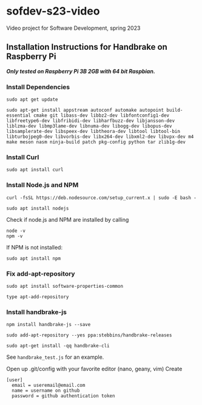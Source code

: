 # sofdev-s23-video
Video project for Software Development, spring 2023

## Installation Instructions for Handbrake on Raspberry Pi

***Only tested on Raspberry Pi 3B 2GB with 64 bit Raspbian.***


### Install Dependencies
```
sudo apt get update
```

```
sudo apt-get install appstream autoconf automake autopoint build-essential cmake git libass-dev libbz2-dev libfontconfig1-dev libfreetype6-dev libfribidi-dev libharfbuzz-dev libjansson-dev liblzma-dev libmp3lame-dev libnuma-dev libogg-dev libopus-dev libsamplerate-dev libspeex-dev libtheora-dev libtool libtool-bin libturbojpeg0-dev libvorbis-dev libx264-dev libxml2-dev libvpx-dev m4 make meson nasm ninja-build patch pkg-config python tar zlib1g-dev
```

### Install Curl
```
sudo apt install curl
```

### Install Node.js and NPM
```
curl -fsSL https://deb.nodesource.com/setup_current.x | sudo -E bash -
```
```
sudo apt install nodejs
```
Check if node.js and NPM are installed by calling
```
node -v
npm -v
```
If NPM is not installed:
```
sudo apt install npm
```

### Fix add-apt-repository
```
sudo apt install software-properties-common
```
```
type apt-add-repository
```

### Install handbrake-js
```
npm install handbrake-js --save
```
```
sudo add-apt-repository --yes ppa:stebbins/handbrake-releases
```
```
sudo apt-get install -qq handbrake-cli
```

See `handbrake_test.js` for an example.

Open up .git/config with your favorite editor (nano, geany, vim)
Create
```
[user]
  email = useremail@email.com
  name = username on github
  password = github authentication token
```
